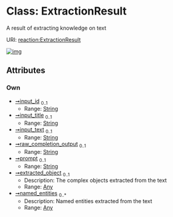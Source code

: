 
# Class: ExtractionResult


A result of extracting knowledge on text

URI: [reaction:ExtractionResult](http://w3id.org/ontogpt/reaction/ExtractionResult)


[![img](https://yuml.me/diagram/nofunky;dir:TB/class/[Any]<named_entities%200..*-++[ExtractionResult&#124;input_id:string%20%3F;input_title:string%20%3F;input_text:string%20%3F;raw_completion_output:string%20%3F;prompt:string%20%3F],[Any]<extracted_object%200..1-++[ExtractionResult],[Any])](https://yuml.me/diagram/nofunky;dir:TB/class/[Any]<named_entities%200..*-++[ExtractionResult&#124;input_id:string%20%3F;input_title:string%20%3F;input_text:string%20%3F;raw_completion_output:string%20%3F;prompt:string%20%3F],[Any]<extracted_object%200..1-++[ExtractionResult],[Any])

## Attributes


### Own

 * [➞input_id](extractionResult__input_id.md)  <sub>0..1</sub>
     * Range: [String](types/String.md)
 * [➞input_title](extractionResult__input_title.md)  <sub>0..1</sub>
     * Range: [String](types/String.md)
 * [➞input_text](extractionResult__input_text.md)  <sub>0..1</sub>
     * Range: [String](types/String.md)
 * [➞raw_completion_output](extractionResult__raw_completion_output.md)  <sub>0..1</sub>
     * Range: [String](types/String.md)
 * [➞prompt](extractionResult__prompt.md)  <sub>0..1</sub>
     * Range: [String](types/String.md)
 * [➞extracted_object](extractionResult__extracted_object.md)  <sub>0..1</sub>
     * Description: The complex objects extracted from the text
     * Range: [Any](Any.md)
 * [➞named_entities](extractionResult__named_entities.md)  <sub>0..\*</sub>
     * Description: Named entities extracted from the text
     * Range: [Any](Any.md)
